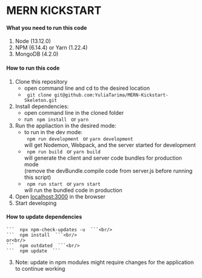 # MERN KICKSTART

#### What you need to run this code
1. Node (13.12.0)
2. NPM (6.14.4) or Yarn (1.22.4)
3. MongoDB (4.2.0)

####  How to run this code
1. Clone this repository
    - open command line and cd to the desired location
    - ```  git clone git@github.com:YuliaTarima/MERN-Kickstart-Skeleton.git  ```
2. Install dependencies:
   - open command line in the cloned folder
   - run ```  npm install  ``` or ``` yarn ```
3. Run the appliaction in the desired mode:
   - to run in the dev mode:<br/>
   ```  npm run development  ``` or ``` yarn development ```<br/> 
   will get Nodemon, Webpack, and the server started for development
   - ```  npm run build  ``` or ``` yarn build ```<br/>
   will generate the client and server code bundles for production mode<br/> 
   (remove the devBundle.compile code from server.js before running this script)
   - ```  npm run start  ``` or ``` yarn start ```<br/>
   will run the bundled code in production
4. Open [localhost:3000](http://localhost:3000/) in the browser
5. Start developing

####  How to update dependencies
    ```  npx npm-check-updates -u  ```<br/>
    ```  npm install  ```<br/> 
    or<br/>
    ```  npm outdated  ```<br/>
    ```  npm update  ```
3. Note: update in npm modules might require changes for the application to
 continue working